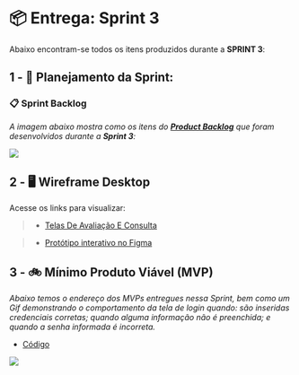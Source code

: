 # 📦 Entrega: __Sprint 3__

Abaixo encontram-se todos os itens produzidos durante a __SPRINT 3__: 

## 1 - 📅 Planejamento da Sprint:



### 📋 Sprint Backlog

*A imagem abaixo mostra como os itens do [__Product Backlog__](https://github.com/laroyprado/Projeto-API-Equipe-First/blob/main/Documentacao/Backlog_(API_1_Semestre_Banco_De_Dados).pdf) que foram desenvolvidos durante a __Sprint 3__:*

![](https://github.com/laroyprado/Projeto-API-Equipe-First/blob/Sprint-3/Documentac%CC%A7a%CC%83o/Backlog%20-%20Sprint%20-%203%20.png)


## 2 - 🖥️ Wireframe Desktop

Acesse os links para visualizar:


> * [Telas De Avaliação E Consulta](https://github.com/laroyprado/Projeto-API-Equipe-First/tree/Sprint-3/Wireframe)



> * [Protótipo interativo no Figma](https://www.figma.com/file/2JpDTLguDtheecLGFKWxwX/Projeto-First---Telas?node-id=0%3A1)

 
## 3 - 🚲 Mínimo Produto Viável (MVP)

*Abaixo temos o endereço dos MVPs entregues nessa Sprint, bem como um Gif demonstrando o comportamento da tela de login quando: são inseridas credenciais corretas; quando alguma informação não é preenchida; e quando a senha informada é incorreta.*

* [Código](https://github.com/laroyprado/Projeto-API-Equipe-First/blob/Sprint-3/Minimum%20Viable%20Product/Avaliador%20360%C2%BA%20-%20PBLTeX/main.py)


![](https://github.com/laroyprado/Projeto-API-Equipe-First/blob/Sprint-3/Minimum%20Viable%20Product/gif_produto.gif.gif)
